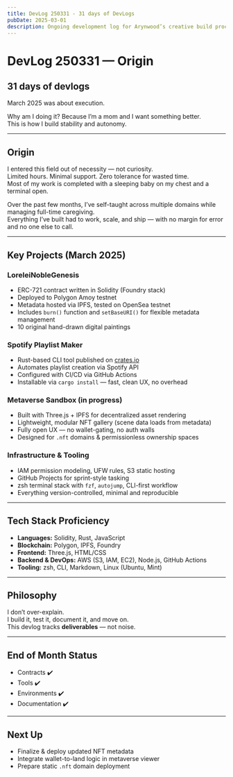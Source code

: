 ```yaml
---
title: DevLog 250331 - 31 days of DevLogs
pubDate: 2025-03-01
description: Ongoing development log for Arynwood’s creative build process.
---
```

# DevLog 250331 — Origin

## 31 days of devlogs

March 2025 was about execution.

Why am I doing it?
Because I’m a mom and I want something better.  
This is how I build stability and autonomy.  

---

## Origin

I entered this field out of necessity — not curiosity.  
Limited hours. Minimal support. Zero tolerance for wasted time.  
Most of my work is completed with a sleeping baby on my chest and a terminal open.

Over the past few months, I’ve self-taught across multiple domains while managing full-time caregiving.  
Everything I’ve built had to work, scale, and ship — with no margin for error and no one else to call.

---

## Key Projects (March 2025)

### LoreleiNobleGenesis
- ERC-721 contract written in Solidity (Foundry stack)
- Deployed to Polygon Amoy testnet
- Metadata hosted via IPFS, tested on OpenSea testnet
- Includes `burn()` function and `setBaseURI()` for flexible metadata management
- 10 original hand-drawn digital paintings

### Spotify Playlist Maker
- Rust-based CLI tool published on [crates.io](https://crates.io)
- Automates playlist creation via Spotify API
- Configured with CI/CD via GitHub Actions
- Installable via `cargo install` — fast, clean UX, no overhead

### Metaverse Sandbox (in progress)
- Built with Three.js + IPFS for decentralized asset rendering
- Lightweight, modular NFT gallery (scene data loads from metadata)
- Fully open UX — no wallet-gating, no auth walls
- Designed for `.nft` domains & permissionless ownership spaces

### Infrastructure & Tooling
- IAM permission modeling, UFW rules, S3 static hosting
- GitHub Projects for sprint-style tasking
- zsh terminal stack with `fzf`, `autojump`, CLI-first workflow
- Everything version-controlled, minimal and reproducible

---

## Tech Stack Proficiency
- **Languages:** Solidity, Rust, JavaScript  
- **Blockchain:** Polygon, IPFS, Foundry  
- **Frontend:** Three.js, HTML/CSS  
- **Backend & DevOps:** AWS (S3, IAM, EC2), Node.js, GitHub Actions  
- **Tooling:** zsh, CLI, Markdown, Linux (Ubuntu, Mint)

---

## Philosophy

I don’t over-explain.  
I build it, test it, document it, and move on.  
This devlog tracks **deliverables** — not noise.

---

## End of Month Status
- Contracts ✔️  
- Tools ✔️  
- Environments ✔️  
- Documentation ✔️

---

## Next Up
- Finalize & deploy updated NFT metadata  
- Integrate wallet-to-land logic in metaverse viewer  
- Prepare static `.nft` domain deployment  